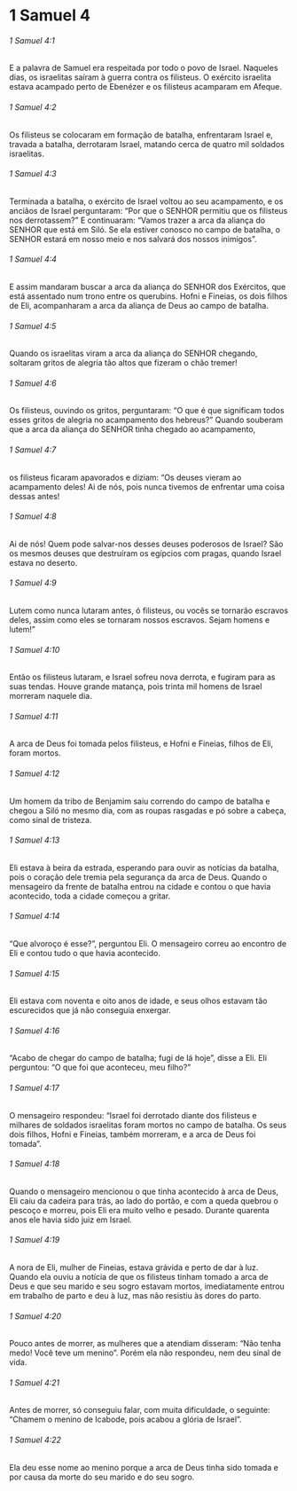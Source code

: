 # 1 Samuel 4

###### 1 Samuel 4:1

E a palavra de Samuel era respeitada por todo o povo de Israel. Naqueles dias, os israelitas saíram à guerra contra os filisteus. O exército israelita estava acampado perto de Ebenézer e os filisteus acamparam em Afeque.

###### 1 Samuel 4:2

Os filisteus se colocaram em formação de batalha, enfrentaram Israel e, travada a batalha, derrotaram Israel, matando cerca de quatro mil soldados israelitas.

###### 1 Samuel 4:3

Terminada a batalha, o exército de Israel voltou ao seu acampamento, e os anciãos de Israel perguntaram: “Por que o SENHOR permitiu que os filisteus nos derrotassem?” E continuaram: “Vamos trazer a arca da aliança do SENHOR que está em Siló. Se ela estiver conosco no campo de batalha, o SENHOR estará em nosso meio e nos salvará dos nossos inimigos”.

###### 1 Samuel 4:4

E assim mandaram buscar a arca da aliança do SENHOR dos Exércitos, que está assentado num trono entre os querubins. Hofni e Fineias, os dois filhos de Eli, acompanharam a arca da aliança de Deus ao campo de batalha.

###### 1 Samuel 4:5

Quando os israelitas viram a arca da aliança do SENHOR chegando, soltaram gritos de alegria tão altos que fizeram o chão tremer!

###### 1 Samuel 4:6

Os filisteus, ouvindo os gritos, perguntaram: “O que é que significam todos esses gritos de alegria no acampamento dos hebreus?” Quando souberam que a arca da aliança do SENHOR tinha chegado ao acampamento,

###### 1 Samuel 4:7

os filisteus ficaram apavorados e diziam: “Os deuses vieram ao acampamento deles! Ai de nós, pois nunca tivemos de enfrentar uma coisa dessas antes!

###### 1 Samuel 4:8

Ai de nós! Quem pode salvar-nos desses deuses poderosos de Israel? São os mesmos deuses que destruíram os egípcios com pragas, quando Israel estava no deserto.

###### 1 Samuel 4:9

Lutem como nunca lutaram antes, ó filisteus, ou vocês se tornarão escravos deles, assim como eles se tornaram nossos escravos. Sejam homens e lutem!”

###### 1 Samuel 4:10

Então os filisteus lutaram, e Israel sofreu nova derrota, e fugiram para as suas tendas. Houve grande matança, pois trinta mil homens de Israel morreram naquele dia.

###### 1 Samuel 4:11

A arca de Deus foi tomada pelos filisteus, e Hofni e Fineias, filhos de Eli, foram mortos.

###### 1 Samuel 4:12

Um homem da tribo de Benjamim saiu correndo do campo de batalha e chegou a Siló no mesmo dia, com as roupas rasgadas e pó sobre a cabeça, como sinal de tristeza.

###### 1 Samuel 4:13

Eli estava à beira da estrada, esperando para ouvir as notícias da batalha, pois o coração dele tremia pela segurança da arca de Deus. Quando o mensageiro da frente de batalha entrou na cidade e contou o que havia acontecido, toda a cidade começou a gritar.

###### 1 Samuel 4:14

“Que alvoroço é esse?”, perguntou Eli. O mensageiro correu ao encontro de Eli e contou tudo o que havia acontecido.

###### 1 Samuel 4:15

Eli estava com noventa e oito anos de idade, e seus olhos estavam tão escurecidos que já não conseguia enxergar.

###### 1 Samuel 4:16

“Acabo de chegar do campo de batalha; fugi de lá hoje”, disse a Eli. Eli perguntou: “O que foi que aconteceu, meu filho?”

###### 1 Samuel 4:17

O mensageiro respondeu: “Israel foi derrotado diante dos filisteus e milhares de soldados israelitas foram mortos no campo de batalha. Os seus dois filhos, Hofni e Fineias, também morreram, e a arca de Deus foi tomada”.

###### 1 Samuel 4:18

Quando o mensageiro mencionou o que tinha acontecido à arca de Deus, Eli caiu da cadeira para trás, ao lado do portão, e com a queda quebrou o pescoço e morreu, pois Eli era muito velho e pesado. Durante quarenta anos ele havia sido juiz em Israel.

###### 1 Samuel 4:19

A nora de Eli, mulher de Fineias, estava grávida e perto de dar à luz. Quando ela ouviu a notícia de que os filisteus tinham tomado a arca de Deus e que seu marido e seu sogro estavam mortos, imediatamente entrou em trabalho de parto e deu à luz, mas não resistiu às dores do parto.

###### 1 Samuel 4:20

Pouco antes de morrer, as mulheres que a atendiam disseram: “Não tenha medo! Você teve um menino”. Porém ela não respondeu, nem deu sinal de vida.

###### 1 Samuel 4:21

Antes de morrer, só conseguiu falar, com muita dificuldade, o seguinte: “Chamem o menino de Icabode, pois acabou a glória de Israel”.

###### 1 Samuel 4:22

Ela deu esse nome ao menino porque a arca de Deus tinha sido tomada e por causa da morte do seu marido e do seu sogro.

